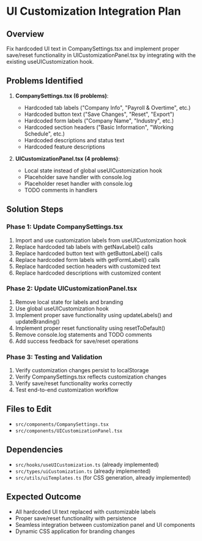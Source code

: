 # UI Customization Integration Plan

## Overview
Fix hardcoded UI text in CompanySettings.tsx and implement proper save/reset functionality in UICustomizationPanel.tsx by integrating with the existing useUICustomization hook.

## Problems Identified
1. **CompanySettings.tsx (6 problems)**:
   - Hardcoded tab labels ("Company Info", "Payroll & Overtime", etc.)
   - Hardcoded button text ("Save Changes", "Reset", "Export")
   - Hardcoded form labels ("Company Name", "Industry", etc.)
   - Hardcoded section headers ("Basic Information", "Working Schedule", etc.)
   - Hardcoded descriptions and status text
   - Hardcoded feature descriptions

2. **UICustomizationPanel.tsx (4 problems)**:
   - Local state instead of global useUICustomization hook
   - Placeholder save handler with console.log
   - Placeholder reset handler with console.log
   - TODO comments in handlers

## Solution Steps

### Phase 1: Update CompanySettings.tsx
1. Import and use customization labels from useUICustomization hook
2. Replace hardcoded tab labels with getNavLabel() calls
3. Replace hardcoded button text with getButtonLabel() calls
4. Replace hardcoded form labels with getFormLabel() calls
5. Replace hardcoded section headers with customized text
6. Replace hardcoded descriptions with customized content

### Phase 2: Update UICustomizationPanel.tsx
1. Remove local state for labels and branding
2. Use global useUICustomization hook
3. Implement proper save functionality using updateLabels() and updateBranding()
4. Implement proper reset functionality using resetToDefault()
5. Remove console.log statements and TODO comments
6. Add success feedback for save/reset operations

### Phase 3: Testing and Validation
1. Verify customization changes persist to localStorage
2. Verify CompanySettings.tsx reflects customization changes
3. Verify save/reset functionality works correctly
4. Test end-to-end customization workflow

## Files to Edit
- `src/components/CompanySettings.tsx`
- `src/components/UICustomizationPanel.tsx`

## Dependencies
- `src/hooks/useUICustomization.ts` (already implemented)
- `src/types/uiCustomization.ts` (already implemented)
- `src/utils/uiTemplates.ts` (for CSS generation, already implemented)

## Expected Outcome
- All hardcoded UI text replaced with customizable labels
- Proper save/reset functionality with persistence
- Seamless integration between customization panel and UI components
- Dynamic CSS application for branding changes

